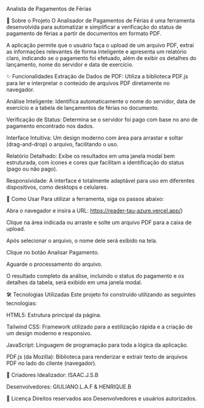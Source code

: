 Analista de Pagamentos de Férias

📖 Sobre o Projeto
O Analisador de Pagamentos de Férias é uma ferramenta desenvolvida para automatizar e simplificar a verificação do status de pagamento de férias a partir de documentos em formato PDF.

A aplicação permite que o usuário faça o upload de um arquivo PDF, extrai as informações relevantes de forma inteligente e apresenta um relatório claro, indicando se o pagamento foi efetuado, além de exibir os detalhes do lançamento, nome do servidor e data de exercício.

✨ Funcionalidades
Extração de Dados de PDF: Utiliza a biblioteca PDF.js para ler e interpretar o conteúdo de arquivos PDF diretamente no navegador.

Análise Inteligente: Identifica automaticamente o nome do servidor, data de exercício e a tabela de lançamentos de férias no documento.

Verificação de Status: Determina se o servidor foi pago com base no ano de pagamento encontrado nos dados.

Interface Intuitiva: Um design moderno com área para arrastar e soltar (drag-and-drop) o arquivo, facilitando o uso.

Relatório Detalhado: Exibe os resultados em uma janela modal bem estruturada, com ícones e cores que facilitam a identificação do status (pago ou não pago).

Responsividade: A interface é totalmente adaptável para uso em diferentes dispositivos, como desktops e celulares.


🚀 Como Usar
Para utilizar a ferramenta, siga os passos abaixo:

Abra o navegador e insira a URL: https://reader-tau-azure.vercel.app/)

Clique na área indicada ou arraste e solte um arquivo PDF para a caixa de upload.

Após selecionar o arquivo, o nome dele será exibido na tela.

Clique no botão Analisar Pagamento.

Aguarde o processamento do arquivo.

O resultado completo da análise, incluindo o status do pagamento e os detalhes da tabela, será exibido em uma janela modal.

🛠️ Tecnologias Utilizadas
Este projeto foi construído utilizando as seguintes tecnologias:

HTML5: Estrutura principal da página.

Tailwind CSS: Framework utilizado para a estilização rápida e a criação de um design moderno e responsivo.

JavaScript: Linguagem de programação para toda a lógica da aplicação.

PDF.js (da Mozilla): Biblioteca para renderizar e extrair texto de arquivos PDF no lado do cliente (navegador).

👥 Criadores Idealizador: ISAAC.J.S.B

Desenvolvedores: GIULIANO.L.A.F & HENRIQUE.B

📄 Licença Direitos reservados aos Desenvolvedores e usuários autorizados.
